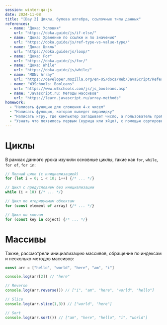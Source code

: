 ```yaml
---
session: winter-qa-js
date: 2024-11-08
title: "[Day 2] Циклы, булева алгебра, ссылочные типы данных"
references:
  - name: "Дока: Условия"
    url: "https://doka.guide/js/if-else/"
  - name: "Дока: Хранение по ссылке и по значению"
    url: "https://doka.guide/js/ref-type-vs-value-type/"
  - name: "Дока: Циклы"
    url: "https://doka.guide/js/loop/"
  - name: "Дока: For"
    url: "https://doka.guide/js/for/"
  - name: "Дока: While"
    url: "https://doka.guide/js/while/"
  - name: "MDN: Array"
    url: "https://developer.mozilla.org/en-US/docs/Web/JavaScript/Reference/Global_Objects/Array"
  - name: "W3Schools: Booleans"
    url: "https://www.w3schools.com/js/js_booleans.asp"
  - name: "Javascript.ru: Методы массивов"
    url: "https://learn.javascript.ru/array-methods"
homework:
  - "Написать функцию для сложения 4-х чисел"
  - "Написать функцию, которая выведет пирамидку"
  - "Написать игру, где компьютер загадывает число, а пользователь пробует его угадать."
  - "Узнать что появилось первым (курица или яйцо), с помощью сортировки массива с эмодзи 🥚 и 🐓"
---
```


<!-- Изучаем циклы for of, for in, использование базовых методов массивов и функциональное программирование -->

# Циклы

В рамках данного урока изучили основные циклы, такие как `for`, `while`, `for of`, `for in`:

```js
// Полный цикл (с инициализацией)
for (let i = 0; i < 10; i++) {/* ... */}

// Цикл с предусловием без инициализации
while (i < 10) {/* ... */}

// Цикл по итерируемым обхектам
for (const element of array) {/* ... */}

// Цикл по ключам
for (const key in object) {/* ... */}
```

# Массивы

Также, рассмотрели инициализацию массивов, обращение по индексам и несколько методов массивов:

```js
const arr = ["hello", "world", "here", "am", "i"]

console.log(arr[2]) // "here"

// Reverse
console.log(arr.reverse()) // ["i", "am", "here", "world", "hello"]

// Slice
console.log(arr.slice(1,3)) // ["world", "here"]

// Sort
console.log(arr.sort()) // ["am", "here", "hello", "i", "world"]
```